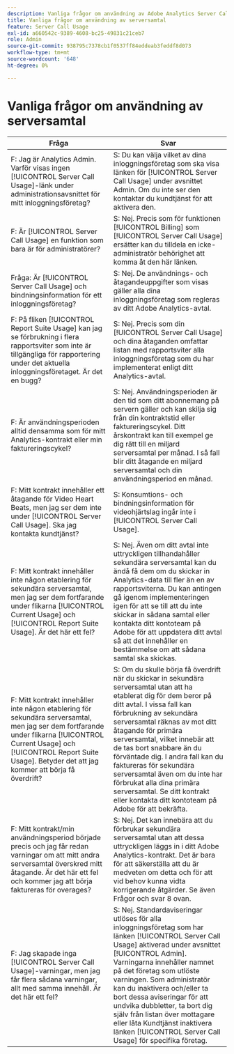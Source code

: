 ```yaml
---
description: Vanliga frågor om användning av Adobe Analytics Server Call
title: Vanliga frågor om användning av serversamtal
feature: Server Call Usage
exl-id: a660542c-9389-4608-bc25-49831c21ceb7
role: Admin
source-git-commit: 938795c7378cb1f0537ff84eddeab3feddf8d073
workflow-type: tm+mt
source-wordcount: '648'
ht-degree: 0%

---
```


# Vanliga frågor om användning av serversamtal

| Fråga | Svar |
|--- |--- |
| F: Jag är Analytics Admin. Varför visas ingen [!UICONTROL Server Call Usage]-länk under administrationsavsnittet för mitt inloggningsföretag? | S: Du kan välja vilket av dina inloggningsföretag som ska visa länken för [!UICONTROL Server Call Usage] under avsnittet Admin. Om du inte ser den kontaktar du kundtjänst för att aktivera den. |
| F: Är [!UICONTROL Server Call Usage] en funktion som bara är för administratörer? | S: Nej. Precis som för funktionen [!UICONTROL Billing] som [!UICONTROL Server Call Usage] ersätter kan du tilldela en icke-administratör behörighet att komma åt den här länken. |
| Fråga: Är [!UICONTROL Server Call Usage] och bindningsinformation för ett inloggningsföretag? | S: Nej. De användnings- och åtagandeuppgifter som visas gäller alla dina inloggningsföretag som regleras av ditt Adobe Analytics-avtal. |
| F: På fliken [!UICONTROL Report Suite Usage] kan jag se förbrukning i flera rapportsviter som inte är tillgängliga för rapportering under det aktuella inloggningsföretaget. Är det en bugg? | S: Nej. Precis som din [!UICONTROL Server Call Usage] och dina åtaganden omfattar listan med rapportsviter alla inloggningsföretag som du har implementerat enligt ditt Analytics-avtal. |
| F: Är användningsperioden alltid densamma som för mitt Analytics-kontrakt eller min faktureringscykel? | S: Nej. Användningsperioden är den tid som ditt abonnemang på servern gäller och kan skilja sig från din kontraktstid eller faktureringscykel. Ditt årskontrakt kan till exempel ge dig rätt till en miljard serversamtal per månad. I så fall blir ditt åtagande en miljard serversamtal och din användningsperiod en månad. |
| F: Mitt kontrakt innehåller ett åtagande för Video Heart Beats, men jag ser dem inte under [!UICONTROL Server Call Usage]. Ska jag kontakta kundtjänst? | S: Konsumtions- och bindningsinformation för videohjärtslag ingår inte i [!UICONTROL Server Call Usage]. |
| F: Mitt kontrakt innehåller inte någon etablering för sekundära serversamtal, men jag ser dem fortfarande under flikarna [!UICONTROL Current Usage] och [!UICONTROL Report Suite Usage]. Är det här ett fel? | S: Nej. Även om ditt avtal inte uttryckligen tillhandahåller sekundära serversamtal kan du ändå få dem om du skickar in Analytics-data till fler än en av rapportsviterna. Du kan antingen gå igenom implementeringen igen för att se till att du inte skickar in sådana samtal eller kontakta ditt kontoteam på Adobe för att uppdatera ditt avtal så att det innehåller en bestämmelse om att sådana samtal ska skickas. |
| F: Mitt kontrakt innehåller inte någon etablering för sekundära serversamtal, men jag ser dem fortfarande under flikarna [!UICONTROL Current Usage] och [!UICONTROL Report Suite Usage]. Betyder det att jag kommer att börja få överdrift? | S: Om du skulle börja få överdrift när du skickar in sekundära serversamtal utan att ha etablerat dig för dem beror på ditt avtal. I vissa fall kan förbrukning av sekundära serversamtal räknas av mot ditt åtagande för primära serversamtal, vilket innebär att de tas bort snabbare än du förväntade dig. I andra fall kan du faktureras för sekundära serversamtal även om du inte har förbrukat alla dina primära serversamtal. Se ditt kontrakt eller kontakta ditt kontoteam på Adobe för att bekräfta. |
| F: Mitt kontrakt/min användningsperiod började precis och jag får redan varningar om att mitt andra serversamtal överskred mitt åtagande. Är det här ett fel och kommer jag att börja faktureras för overages? | S: Nej. Det kan innebära att du förbrukar sekundära serversamtal utan att dessa uttryckligen läggs in i ditt Adobe Analytics-kontrakt. Det är bara för att säkerställa att du är medveten om detta och för att vid behov kunna vidta korrigerande åtgärder. Se även Frågor och svar 8 ovan. |
| F: Jag skapade inga [!UICONTROL Server Call Usage]-varningar, men jag får flera sådana varningar, allt med samma innehåll. Är det här ett fel? | S: Nej. Standardaviseringar utlöses för alla inloggningsföretag som har länken [!UICONTROL Server Call Usage] aktiverad under avsnittet [!UICONTROL Admin]. Varningarna innehåller namnet på det företag som utlöste varningen. Som administratör kan du inaktivera och/eller ta bort dessa aviseringar för att undvika dubbletter, ta bort dig själv från listan över mottagare eller låta Kundtjänst inaktivera länken [!UICONTROL Server Call Usage] för specifika företag. |
